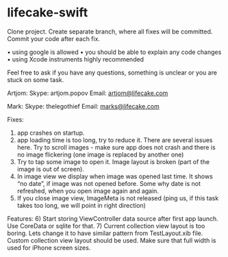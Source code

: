 # lifecake-swift

Clone project. Create separate branch, where all fixes will be committed. Commit your code after each fix.

•	using google is allowed
•	you should be able to explain any code changes
•	using Xcode instruments highly recommended

Feel free to ask if you have any questions, something is unclear or you are stuck on some task.

Artjom:
Skype: artjom.popov 
Email: artjom@lifecake.com

Mark:
Skype: thelegothief
Email: marks@lifecake.com

Fixes:
1) app crashes on startup.
2) app loading time is too long, try to reduce it. There are several issues here. Try to scroll images - make sure app does not crash and there is no image flickering (one image is replaced by another one)
3) Try to tap some image to open it. Image layout is broken (part of the image is out of screen).
4) In image view we display when image was opened last time. It shows “no date”, if image was not opened before. Some why date is not refreshed, when you open image again and again.
5) If you close image view, ImageMeta is not released (ping us, if this task takes too long, we will point in right direction)

Features:
6) Start storing ViewController data source after first app launch. Use CoreData or sqlite for that.
7) Current collection view layout is too boring. Lets change it to have similar pattern from TestLayout.xib file. Custom collection view layout should be used. Make sure that full width is used for iPhone screen sizes.